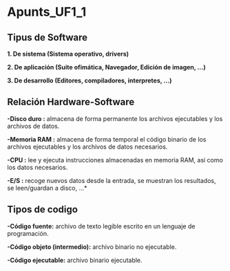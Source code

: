 # Apunts_UF1_1
## Tipus de Software
 **1. De sistema (Sistema operativo, drivers)**
 
 **2. De aplicación (Suite ofimática, Navegador, Edición de imagen, ...)**
 
 **3. De desarrollo (Editores, compiladores, interpretes, ...)**  

## Relación Hardware-Software

**-Disco duro :** almacena de forma permanente los archivos ejecutables y los archivos de datos.

**-Memoria RAM :** almacena de forma temporal el código binario de los archivos ejecutables y los archivos de datos necesarios.

**-CPU :** lee y ejecuta instrucciones almacenadas en memoria RAM, así como los datos necesarios.

**-E/S :** recoge nuevos datos desde la entrada, se muestran los resultados, se leen/guardan a disco, ...*

## Tipos de codigo
  
  **-Código fuente:** archivo de texto legible escrito en un lenguaje de programación.
  
  **-Código objeto (intermedio):** archivo binario no ejecutable.
   
  **-Código ejecutable:** archivo binario ejecutable.


